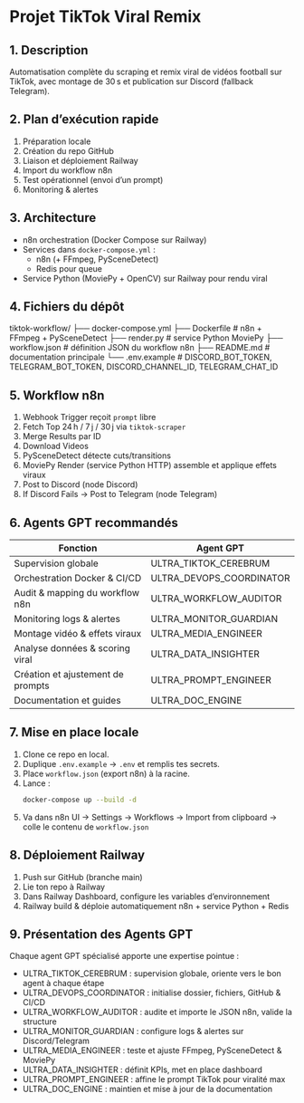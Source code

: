 # Projet TikTok Viral Remix

## 1. Description
Automatisation complète du scraping et remix viral de vidéos football sur TikTok, avec montage de 30 s et publication sur Discord (fallback Telegram).
## 2. Plan d’exécution rapide

1. Préparation locale  
2. Création du repo GitHub  
3. Liaison et déploiement Railway  
4. Import du workflow n8n  
5. Test opérationnel (envoi d’un prompt)  
6. Monitoring & alertes

## 3. Architecture
- n8n orchestration (Docker Compose sur Railway)
- Services dans `docker-compose.yml` :
  - n8n (+ FFmpeg, PySceneDetect)
  - Redis pour queue
- Service Python (MoviePy + OpenCV) sur Railway pour rendu viral

## 4. Fichiers du dépôt
tiktok-workflow/
├── docker-compose.yml
├── Dockerfile              # n8n + FFmpeg + PySceneDetect
├── render.py               # service Python MoviePy
├── workflow.json           # définition JSON du workflow n8n
├── README.md               # documentation principale
└── .env.example            # DISCORD_BOT_TOKEN, TELEGRAM_BOT_TOKEN, DISCORD_CHANNEL_ID, TELEGRAM_CHAT_ID

## 5. Workflow n8n
1. Webhook Trigger reçoit `prompt` libre
2. Fetch Top 24 h / 7 j / 30 j via `tiktok-scraper`
3. Merge Results par ID
4. Download Videos
5. PySceneDetect détecte cuts/transitions
6. MoviePy Render (service Python HTTP) assemble et applique effets viraux
7. Post to Discord (node Discord)
8. If Discord Fails → Post to Telegram (node Telegram)

## 6. Agents GPT recommandés
| Fonction                              | Agent GPT                  |
| ------------------------------------- | -------------------------- |
| Supervision globale                   | ULTRA_TIKTOK_CEREBRUM      |
| Orchestration Docker & CI/CD          | ULTRA_DEVOPS_COORDINATOR   |
| Audit & mapping du workflow n8n       | ULTRA_WORKFLOW_AUDITOR     |
| Monitoring logs & alertes             | ULTRA_MONITOR_GUARDIAN     |
| Montage vidéo & effets viraux         | ULTRA_MEDIA_ENGINEER       |
| Analyse données & scoring viral       | ULTRA_DATA_INSIGHTER       |
| Création et ajustement de prompts     | ULTRA_PROMPT_ENGINEER      |
| Documentation et guides               | ULTRA_DOC_ENGINE           |

## 7. Mise en place locale
1. Clone ce repo en local.
2. Duplique `.env.example` → `.env` et remplis tes secrets.
3. Place `workflow.json` (export n8n) à la racine.
4. Lance :
   ```bash
   docker-compose up --build -d
   ```
5. Va dans n8n UI → Settings → Workflows → Import from clipboard → colle le contenu de `workflow.json`

## 8. Déploiement Railway
1. Push sur GitHub (branche main)
2. Lie ton repo à Railway
3. Dans Railway Dashboard, configure les variables d’environnement
4. Railway build & déploie automatiquement n8n + service Python + Redis

## 9. Présentation des Agents GPT
Chaque agent GPT spécialisé apporte une expertise pointue :
- ULTRA_TIKTOK_CEREBRUM : supervision globale, oriente vers le bon agent à chaque étape
- ULTRA_DEVOPS_COORDINATOR : initialise dossier, fichiers, GitHub & CI/CD
- ULTRA_WORKFLOW_AUDITOR : audite et importe le JSON n8n, valide la structure
- ULTRA_MONITOR_GUARDIAN : configure logs & alertes sur Discord/Telegram
- ULTRA_MEDIA_ENGINEER : teste et ajuste FFmpeg, PySceneDetect & MoviePy
- ULTRA_DATA_INSIGHTER : définit KPIs, met en place dashboard
- ULTRA_PROMPT_ENGINEER : affine le prompt TikTok pour viralité max
- ULTRA_DOC_ENGINE : maintien et mise à jour de la documentation

<!-- ci: test workflow Railway -->

